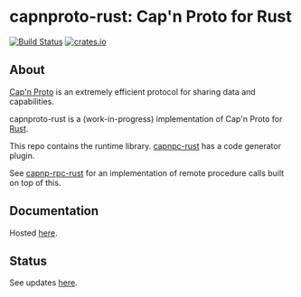 # capnproto-rust: Cap'n Proto for Rust

[![Build Status](https://travis-ci.org/dwrensha/capnproto-rust.svg?branch=master)](https://travis-ci.org/dwrensha/capnproto-rust)
[![crates.io](http://meritbadge.herokuapp.com/capnp)](https://crates.io/crates/capnp)

## About

[Cap'n Proto](http://kentonv.github.io/capnproto/) is an
extremely efficient protocol
for sharing data and capabilities.

capnproto-rust is a (work-in-progress) implementation of Cap'n Proto
for [Rust](http://www.rust-lang.org).

This repo contains the runtime library. [capnpc-rust](https://github.com/dwrensha/capnpc-rust)
has a code generator plugin.

See [capnp-rpc-rust](https://github.com/dwrensha/capnp-rpc-rust)
for an implementation of
remote procedure calls built on top of this.

## Documentation

Hosted [here](https://docs.capnproto-rust.org).

## Status

See updates [here](https://dwrensha.github.io/capnproto-rust).



